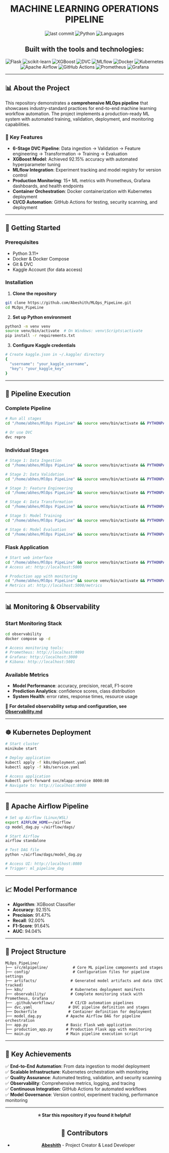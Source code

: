 <div align="center">

# MACHINE LEARNING OPERATIONS PIPELINE

![last commit](https://img.shields.io/github/last-commit/Abeshith/MLOps_PipeLine?color=blue&label=last%20commit&style=flat)
![Python](https://img.shields.io/badge/python-84.2%25-blue&style=flat)
![Languages](https://img.shields.io/badge/languages-4-lightgrey&style=flat)

## Built with the tools and technologies:

![Flask](https://img.shields.io/badge/Flask-black?style=flat&logo=flask&logoColor=white)
![scikit-learn](https://img.shields.io/badge/scikit--learn-orange?style=flat&logo=scikit-learn&logoColor=white)
![XGBoost](https://img.shields.io/badge/XGBoost-orange?style=flat&logo=xgboost&logoColor=white)
![DVC](https://img.shields.io/badge/DVC-blue?style=flat&logo=dvc&logoColor=white)
![MLflow](https://img.shields.io/badge/MLflow-blue?style=flat&logo=mlflow&logoColor=white)
![Docker](https://img.shields.io/badge/Docker-blue?style=flat&logo=docker&logoColor=white)
![Kubernetes](https://img.shields.io/badge/Kubernetes-blue?style=flat&logo=kubernetes&logoColor=white)
![Apache Airflow](https://img.shields.io/badge/Apache%20Airflow-blue?style=flat&logo=apache-airflow&logoColor=white)
![GitHub Actions](https://img.shields.io/badge/GitHub%20Actions-blue?style=flat&logo=github-actions&logoColor=white)
![Prometheus](https://img.shields.io/badge/Prometheus-orange?style=flat&logo=prometheus&logoColor=white)
![Grafana](https://img.shields.io/badge/Grafana-orange?style=flat&logo=grafana&logoColor=white)

</div>

---

## 📊 **About the Project**

This repository demonstrates a **comprehensive MLOps pipeline** that showcases industry-standard practices for end-to-end machine learning workflow automation. The project implements a production-ready ML system with automated training, validation, deployment, and monitoring capabilities.

### 🎯 **Key Features**

- **6-Stage DVC Pipeline**: Data ingestion → Validation → Feature engineering → Transformation → Training → Evaluation
- **XGBoost Model**: Achieved 92.15% accuracy with automated hyperparameter tuning
- **MLflow Integration**: Experiment tracking and model registry for version control
- **Production Monitoring**: 15+ ML metrics with Prometheus, Grafana dashboards, and health endpoints
- **Container Orchestration**: Docker containerization with Kubernetes deployment
- **CI/CD Automation**: GitHub Actions for testing, security scanning, and deployment

---

## 🚀 **Getting Started**

### Prerequisites

- Python 3.11+
- Docker & Docker Compose
- Git & DVC
- Kaggle Account (for data access)

### Installation

1. **Clone the repository**
```bash
git clone https://github.com/Abeshith/MLOps_PipeLine.git
cd MLOps_PipeLine
```

2. **Set up Python environment**
```bash
python3 -m venv venv
source venv/bin/activate  # On Windows: venv\Scripts\activate
pip install -r requirements.txt
```

3. **Configure Kaggle credentials**
```bash
# Create kaggle.json in ~/.kaggle/ directory
{
  "username": "your_kaggle_username",
  "key": "your_kaggle_key"
}
```

---

## 🔄 **Pipeline Execution**

### Complete Pipeline
```bash
# Run all stages
cd "/home/abhes/MlOps PipeLine" && source venv/bin/activate && PYTHONPATH="/home/abhes/MlOps PipeLine/src" python main.py

# Or use DVC
dvc repro
```

### Individual Stages
```bash
# Stage 1: Data Ingestion
cd "/home/abhes/MlOps PipeLine" && source venv/bin/activate && PYTHONPATH="/home/abhes/MlOps PipeLine/src" python -m src.mlpipeline.pipeline.stage_01_data_ingestion

# Stage 2: Data Validation  
cd "/home/abhes/MlOps PipeLine" && source venv/bin/activate && PYTHONPATH="/home/abhes/MlOps PipeLine/src" python -m src.mlpipeline.pipeline.stage_02_data_validation

# Stage 3: Feature Engineering
cd "/home/abhes/MlOps PipeLine" && source venv/bin/activate && PYTHONPATH="/home/abhes/MlOps PipeLine/src" python -m src.mlpipeline.pipeline.stage_03_feature_engineering

# Stage 4: Data Transformation
cd "/home/abhes/MlOps PipeLine" && source venv/bin/activate && PYTHONPATH="/home/abhes/MlOps PipeLine/src" python -m src.mlpipeline.pipeline.stage_04_data_transformation

# Stage 5: Model Training
cd "/home/abhes/MlOps PipeLine" && source venv/bin/activate && PYTHONPATH="/home/abhes/MlOps PipeLine/src" python -m src.mlpipeline.pipeline.stage_05_model_trainer

# Stage 6: Model Evaluation
cd "/home/abhes/MlOps PipeLine" && source venv/bin/activate && PYTHONPATH="/home/abhes/MlOps PipeLine/src" python -m src.mlpipeline.pipeline.stage_06_model_evaluation
```

### Flask Application
```bash
# Start web interface
cd "/home/abhes/MlOps PipeLine" && source venv/bin/activate && PYTHONPATH="/home/abhes/MlOps PipeLine/src" python app.py
# Access at: http://localhost:5000

# Production app with monitoring
cd "/home/abhes/MlOps PipeLine" && source venv/bin/activate && PYTHONPATH="/home/abhes/MlOps PipeLine/src" python production_app.py
# Metrics at: http://localhost:5000/metrics
```

---

## 📊 **Monitoring & Observability**

### Start Monitoring Stack
```bash
cd observability
docker compose up -d

# Access monitoring tools:
# Prometheus: http://localhost:9090
# Grafana: http://localhost:3000
# Kibana: http://localhost:5601
```

### Available Metrics
- **Model Performance**: accuracy, precision, recall, F1-score
- **Prediction Analytics**: confidence scores, class distribution
- **System Health**: error rates, response times, resource usage

📖 **For detailed observability setup and configuration, see [Observability.md](./Observability.md)**

---

## ☸️ **Kubernetes Deployment**

```bash
# Start cluster
minikube start

# Deploy application
kubectl apply -f k8s/deployment.yaml
kubectl apply -f k8s/service.yaml

# Access application
kubectl port-forward svc/mlapp-service 8000:80
# Navigate to: http://localhost:8000
```

---

## 🔧 **Apache Airflow Pipeline**

```bash
# Set up Airflow (Linux/WSL)
export AIRFLOW_HOME=~/airflow
cp model_dag.py ~/airflow/dags/

# Start Airflow
airflow standalone

# Test DAG file
python ~/airflow/dags/model_dag.py

# Access UI: http://localhost:8080
# Trigger: ml_pipeline_dag
```

---

## 📈 **Model Performance**

- **Algorithm**: XGBoost Classifier
- **Accuracy**: 92.15%
- **Precision**: 91.47%
- **Recall**: 92.00%
- **F1-Score**: 91.64%
- **AUC**: 94.04%

---

## 📁 **Project Structure**

```
MLOps_PipeLine/
├── src/mlpipeline/           # Core ML pipeline components and stages
├── config/                   # Configuration files for pipeline settings
├── artifacts/               # Generated model artifacts and data (DVC tracked)
├── k8s/                     # Kubernetes deployment manifests
├── observability/           # Complete monitoring stack with Prometheus, Grafana
├── .github/workflows/       # CI/CD automation pipelines
├── dvc.yaml                # DVC pipeline definition and stages
├── Dockerfile              # Container definition for deployment
├── model_dag.py           # Apache Airflow DAG for pipeline orchestration
├── app.py                 # Basic Flask web application
├── production_app.py      # Production Flask app with monitoring
└── main.py                # Main pipeline execution script
```

---

## 🎯 **Key Achievements**

✅ **End-to-End Automation**: From data ingestion to model deployment  
✅ **Scalable Infrastructure**: Kubernetes orchestration with monitoring  
✅ **Quality Assurance**: Automated testing, validation, and security scanning  
✅ **Observability**: Comprehensive metrics, logging, and tracing  
✅ **Continuous Integration**: GitHub Actions for automated workflows  
✅ **Model Governance**: Version control, experiment tracking, performance monitoring

---

<div align="center">

**⭐ Star this repository if you found it helpful!**

## 👥 **Contributors**

- **[Abeshith](https://github.com/Abeshith)** - Project Creator & Lead Developer

</div>
